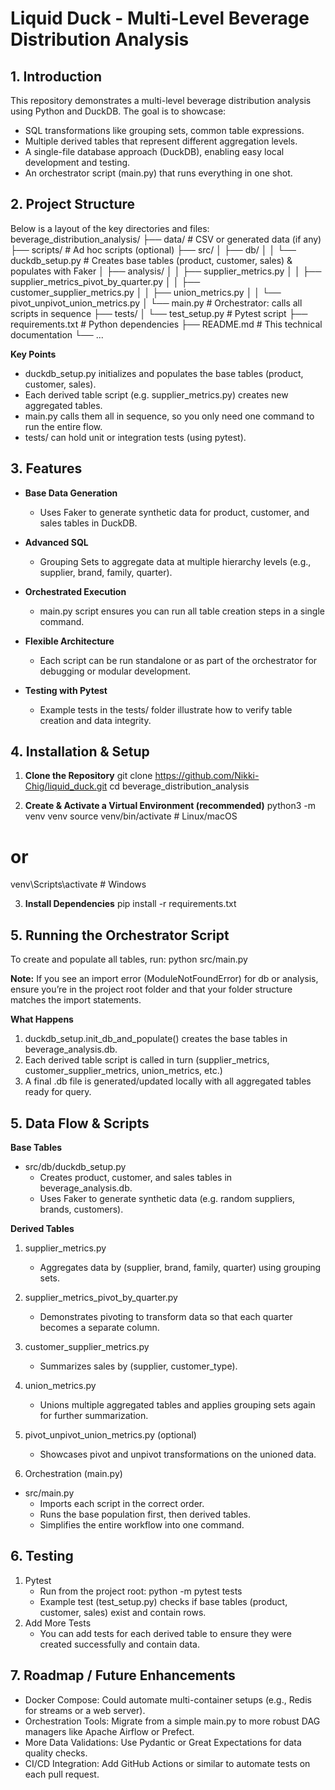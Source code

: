 # Liquid Duck - Multi-Level Beverage Distribution Analysis
## 1. Introduction
This repository demonstrates a multi-level beverage distribution analysis using Python and DuckDB. The goal is to showcase:

- SQL transformations like grouping sets, common table expressions.
- Multiple derived tables that represent different aggregation levels.
- A single-file database approach (DuckDB), enabling easy local development and testing.
- An orchestrator script (main.py) that runs everything in one shot.

## 2. Project Structure
Below is a  layout of the key directories and files:
beverage_distribution_analysis/
├── data/                      # CSV or generated data (if any)
├── scripts/                   # Ad hoc scripts (optional)
├── src/
│   ├── db/
│   │   └── duckdb_setup.py    # Creates base tables (product, customer, sales) & populates with Faker
│   ├── analysis/
│   │   ├── supplier_metrics.py
│   │   ├── supplier_metrics_pivot_by_quarter.py
│   │   ├── customer_supplier_metrics.py
│   │   ├── union_metrics.py
│   │   └── pivot_unpivot_union_metrics.py
│   └── main.py                # Orchestrator: calls all scripts in sequence
├── tests/
│   └── test_setup.py          # Pytest script
├── requirements.txt           # Python dependencies
├── README.md                  # This technical documentation
└── ...

**Key Points**
- duckdb_setup.py initializes and populates the base tables (product, customer, sales).
- Each derived table script (e.g. supplier_metrics.py) creates new aggregated tables.
- main.py calls them all in sequence, so you only need one command to run the entire flow.
- tests/ can hold unit or integration tests (using pytest).

## 3. Features
- **Base Data Generation**
    - Uses Faker to generate synthetic data for product, customer, and sales tables in DuckDB.

- **Advanced SQL**
    - Grouping Sets to aggregate data at multiple hierarchy levels (e.g., supplier, brand, family, quarter).

- **Orchestrated Execution**
    - main.py script ensures you can run all table creation steps in a single command.

- **Flexible Architecture**
    - Each script can be run standalone or as part of the orchestrator for debugging or modular development.

- **Testing with Pytest**
    - Example tests in the tests/ folder illustrate how to verify table creation and data integrity.

## 4. Installation & Setup
1. **Clone the Repository**
git clone https://github.com/Nikki-Chig/liquid_duck.git
cd beverage_distribution_analysis

2. **Create & Activate a Virtual Environment (recommended)**
python3 -m venv venv
source venv/bin/activate   # Linux/macOS
# or
venv\Scripts\activate      # Windows

3. **Install Dependencies**
pip install -r requirements.txt

## 5. Running the Orchestrator Script
To create and populate all tables, run:
python src/main.py

**Note:** If you see an import error (ModuleNotFoundError) for db or analysis, ensure you’re in the project root folder and that your folder structure matches the import statements.

**What Happens**

1. duckdb_setup.init_db_and_populate() creates the base tables in beverage_analysis.db.
2. Each derived table script is called in turn (supplier_metrics, customer_supplier_metrics, union_metrics, etc.)
3. A final .db file is generated/updated locally with all aggregated tables ready for query.

## 5. Data Flow & Scripts
**Base Tables**
- src/db/duckdb_setup.py
    - Creates product, customer, and sales tables in beverage_analysis.db.
    - Uses Faker to generate synthetic data (e.g. random suppliers, brands, customers).

**Derived Tables**
1. supplier_metrics.py
    - Aggregates data by (supplier, brand, family, quarter) using grouping sets.

2. supplier_metrics_pivot_by_quarter.py
    - Demonstrates pivoting to transform data so that each quarter becomes a separate column.

3. customer_supplier_metrics.py
    - Summarizes sales by (supplier, customer_type).

4. union_metrics.py
    - Unions multiple aggregated tables and applies grouping sets again for further summarization.

5. pivot_unpivot_union_metrics.py (optional)
    - Showcases pivot and unpivot transformations on the unioned data.

6. Orchestration (main.py)
- src/main.py
    - Imports each script in the correct order.
    - Runs the base population first, then derived tables.
    - Simplifies the entire workflow into one command.

## 6. Testing
1. Pytest
    - Run from the project root: python -m pytest tests
    - Example test (test_setup.py) checks if base tables (product, customer, sales) exist and contain rows.
2. Add More Tests
    - You can add tests for each derived table to ensure they were created successfully and contain data.

## 7. Roadmap / Future Enhancements
- Docker Compose: Could automate multi-container setups (e.g., Redis for streams or a web server).
- Orchestration Tools: Migrate from a simple main.py to more robust DAG managers like Apache Airflow or Prefect.
- More Data Validations: Use Pydantic or Great Expectations for data quality checks.
- CI/CD Integration: Add GitHub Actions or similar to automate tests on each pull request.    
